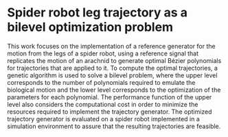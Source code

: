 # Spider robot leg trajectory as a bilevel optimization problem
This work focuses on the implementation of a reference generator for the motion from the legs of a spider robot, using a reference signal that replicates the motion of an arachnid to generate optimal Bézier polynomials for trajectories that are applied to it. To compute the optimal trajectories, a genetic algorithm is used to solve a bilevel problem, where the upper level corresponds to the number of polynomials required to emulate the biological motion and the lower level corresponds to the optimization of the parameters for each polynomial. The performance function of the upper level also considers the computational cost in order to minimize the resources required to implement the trajectory generator. The optimized trajectory generator is evaluated on a spider robot implemented in a simulation environment to assure that the resulting trajectories are feasible.
